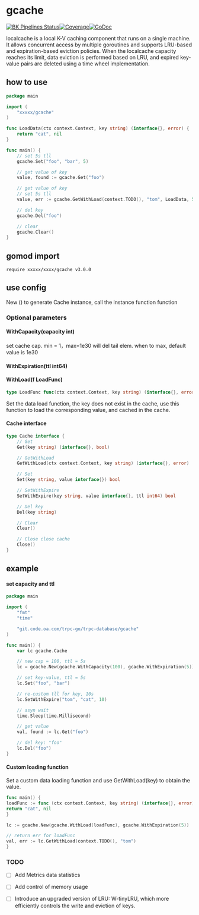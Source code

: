 # gcache

[![BK Pipelines Status](https://api.bkdevops.qq.com/process/api/external/pipelines/projects/pcgtrpcproject/p-c9b0d4b7b7754407ae09b4c8887a0ba6/badge?X-DEVOPS-PROJECT-ID=pcgtrpcproject)](http://devops.oa.com:/ms/process/api-html/user/builds/projects/pcgtrpcproject/pipelines/p-c9b0d4b7b7754407ae09b4c8887a0ba6/latestFinished?X-DEVOPS-PROJECT-ID=pcgtrpcproject)[![Coverage](https://tcoverage.woa.com/api/getCoverage/getTotalImg/?pipeline_id=p-c9b0d4b7b7754407ae09b4c8887a0ba6)](http://macaron.oa.com/api/coverage/getTotalLink/?pipeline_id=p-c9b0d4b7b7754407ae09b4c8887a0ba6)[![GoDoc](https://img.shields.io/badge/API%20Docs-GoDoc-green)](http://godoc.oa.com/git.code.oa.com/trpc-go/trpc-database/cos)

localcache is a local K-V caching component that runs on a single machine.
It allows concurrent access by multiple goroutines and supports LRU-based and expiration-based eviction policies.
When the localcache capacity reaches its limit, data eviction is performed based on LRU, and expired key-value pairs are
deleted using a time wheel implementation.

## how to use

```go
package main

import (
    "xxxxx/gcache"
)

func LoadData(ctx context.Context, key string) (interface{}, error) {
    return "cat", nil
}

func main() {
    // set 5s tll
    gcache.Set("foo", "bar", 5)

    // get value of key
    value, found := gcache.Get("foo")

    // get value of key
    // set 5s tll
    value, err := gcache.GetWithLoad(context.TODO(), "tom", LoadData, 5)

    // del key
    gcache.Del("foo")

    // clear
    gcache.Clear()
}
```

## gomod import

	require xxxxx/xxxx/gcache v3.0.0

## use config

New () to generate Cache instance, call the instance function function

### Optional parameters

#### **WithCapacity(capacity int)**

set cache cap. min = 1，max=1e30
will del tail elem. when to max, default value is 1e30

#### **WithExpiration(ttl int64)**

#### **WithLoad(f LoadFunc)**

```go
type LoadFunc func(ctx context.Context, key string) (interface{}, error)
```

Set the data load function, the key does not exist in the cache, use this function to load the corresponding value, and
cached in the cache.

#### Cache interface

```go
type Cache interface {
	// Get 
	Get(key string) (interface{}, bool)

	// GetWithLoad 
	GetWithLoad(ctx context.Context, key string) (interface{}, error)

	// Set 
	Set(key string, value interface{}) bool

	// SetWithExpire 
	SetWithExpire(key string, value interface{}, ttl int64) bool

	// Del key
	Del(key string)

	// Clear 
	Clear()

	// Close close cache
	Close()
}
```

## example

#### set capacity and ttl

```go
package main

import (
    "fmt"
    "time"

    "git.code.oa.com/trpc-go/trpc-database/gcache"
)

func main() {
    var lc gcache.Cache

    // new cap = 100, ttl = 5s
    lc = gcache.New(gcache.WithCapacity(100), gcache.WithExpiration(5))

    // set key-value, ttl = 5s
    lc.Set("foo", "bar")

    // re-custom tll for key, 10s
    lc.SetWithExpire("tom", "cat", 10)

    // asyn wait 
    time.Sleep(time.Millisecond)

    // get value
    val, found := lc.Get("foo")

    // del key: "foo"
    lc.Del("foo")
}
```

#### Custom loading function

Set a custom data loading function and use GetWithLoad(key) to obtain the value.

```go
func main() {
loadFunc := func (ctx context.Context, key string) (interface{}, error) {
return "cat", nil
}

lc := gcache.New(gcache.WithLoad(loadFunc), gcache.WithExpiration(5))

// return err for loadFunc
val, err := lc.GetWithLoad(context.TODO(), "tom")
}
```

### TODO

- [ ] Add Metrics data statistics
- [ ] Add control of memory usage
- [ ] Introduce an upgraded version of LRU: W-tinyLRU, which more efficiently controls the write and eviction of keys.
  
  
